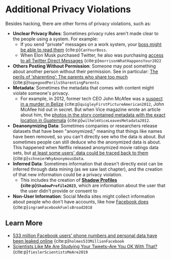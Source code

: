 # Additional Privacy Violations

Besides hacking, there are other forms of privacy violations, such as:

- __Unclear Privacy Rules__: Sometimes privacy rules aren't made clear to the people using a system. For example: 
  - If you send "private" messages on a work system, your [boss might be able to read them](https://www.bbc.com/worklife/article/20210813-are-your-work-messages-as-private-as-you-think) {cite:p}`CanYourBoss`.
  - When Elon Musk purchased Twitter, he also was purchasing [access to all Twitter Direct Messages](https://www.vox.com/recode/2022/10/27/23427106/elon-musk-twitter-data-direct-messages) {cite:p}`morrisonWhatHappensYour2022`
- __Others Posting Without Permission__: Someone may post something about another person without their permission. See in particular: [The perils of ‘sharenting’: The parents who share too much](https://www.aljazeera.com/features/2020/10/11/facing-the-music-the-parents-who-share-too-much) {cite:p}`hopegoodPerilsSharentingParents`
- __Metadata__: Sometimes the metadata that comes with content might violate someone's privacy.
  - For example, in 2012, former tech CEO John McAfee was a [suspect in a murder in Belize](https://www.dailymail.co.uk/news/article-2231953/John-McAfee-US-builder-shot-dead-software-tycoon-went-run-poses-Michael-Jordan.html) {cite:p}`quigleyFirstPictureAmerican2012`, John McAfee hid out in secret. But when Vice magazine wrote an article about him, the [photos in the story contained metadata with the exact location in Guatemala](https://thenextweb.com/news/vice-leaves-metadata-in-photo-of-john-mcafee-pinpointing-him-to-a-location-in-guatemala) {cite:p}`wilhelmViceLeavesMetadata2012`.
- __Deanonymizing Data__: Sometimes companies or researchers release datasets that have been "anonymized," meaning that things like names have been removed, so you can't directly see who the data is about. But sometimes people can still deduce who the anonymized data is about. This happened when Netflix released anonymized movie ratings data sets, but [at least some users' data could be traced back to them](https://www.wired.com/2007/12/why-anonymous-data-sometimes-isnt/) {cite:p}`schneierWhyAnonymousData`.
- __Inferred Data__: Sometimes information that doesn't directly exist can be inferred through data mining (as we saw last chapter), and the creation of that new information could be a privacy violation.
  - This includes the creation of __[Shadow Profiles](https://en.wikipedia.org/wiki/Shadow_profile) {cite:p}`ShadowProfile2023`__, which are information about the user that the user didn't provide or consent to
- __Non-User Information__: Social Media sites might collect information about people who don't have accounts, like how [Facebook does](https://www.reuters.com/article/us-facebook-privacy-tracking/facebook-fuels-broad-privacy-debate-by-tracking-non-users-idUSKBN1HM0DR) {cite:p}`ingramFacebookFuelsBroad2018`


## Learn More
- [533 million Facebook users' phone numbers and personal data have been leaked online](https://www.businessinsider.com/stolen-data-of-533-million-facebook-users-leaked-online-2021-4) {cite:p}`holmes533MillionFacebook`
- [Scientists Like Me Are Studying Your Tweets–Are You OK With That?](https://www.howwegettonext.com/scientists-like-me-are-studying-your-tweets-are-you-ok-with-that/) {cite:p}`fieslerScientistsMeAre2019`